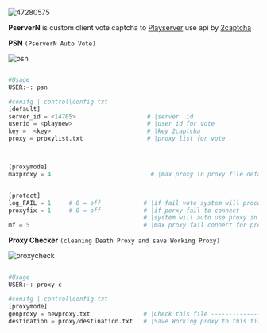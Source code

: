 

![47280575](https://user-images.githubusercontent.com/47280575/53146145-aee41480-35d5-11e9-978d-cf243672ddf6.png)

**PserverN** is custom client  vote captcha to [Playserver](https://playserver.in.th)
use api by  [2captcha](https://2captcha.com/2captcha-api)

**PSN**  ` (PserverN Auto Vote) `

![psn](https://user-images.githubusercontent.com/47280575/53148402-25d0db80-35dd-11e9-877f-002cf43d437e.gif)
```py

#Usage
USER:~: psn

#conifg | control\config.txt
[default]
server_id = <14705>                    # |server  id
userid = <playnew>                     # |user id for vote
key =  <key>                           # |key 2captcha
proxy = proxylist.txt                  # |proxy list for vote



[proxymode]
maxproxy = 4                            # |max proxy in proxy file default <0> use all proxy in file


[protect]         
log_FAIL = 1     # 0 = off            # |if fail vote system will proceed save image/<name = capchakey>.png 
proxyfix = 1     # 0 = off            # |if porxy fail to connect 
                                      # |system will auto use proxy in proxy/destination.txt
mf = 5                                # |max proxy fail connect for proxyfix <1>

```





**Proxy Checker**  ` (cleaning Death Proxy and save Working Proxy) `

![proxycheck](https://user-images.githubusercontent.com/47280575/53145094-7b06f000-35d1-11e9-97a5-0d6b1d6e43d5.gif)
```py

#Usage
USER:~: proxy c

#conifg | control\config.txt
[proxymode]
genproxy = newproxy.txt               # |Check this file -----------------------------|
destination = proxy/destination.txt   # |Save Working proxy to this file--------------|
```



